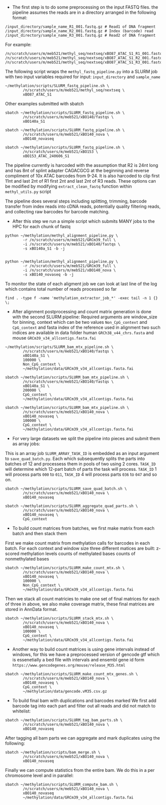


- The first step is to do some preprocessing on the input FASTQ files.
the pipeline assumes the reads are in a directory arranged in the following format:

```
/input_directory/sample_name_R1_001.fastq.gz # Read1 of DNA fragment
/input_directory/sample_name_R2_001.fastq.gz # Index (barcode) read
/input_directory/sample_name_R3_001.fastq.gz # Read2 of DNA fragment

```

For example:
```
/n/scratch/users/m/meb521/methyl_seq/nextseq/xBO87_ATAC_S1_R1_001.fastq.gz
/n/scratch/users/m/meb521/methyl_seq/nextseq/xBO87_ATAC_S1_R2_001.fastq.gz
/n/scratch/users/m/meb521/methyl_seq/nextseq/xBO87_ATAC_S1_R3_001.fastq.gz
```

The following script wraps the `methyl_fastq_pipeline.py` into a SLURM job with two input variables required for input:
`input_directory` and `sample_name`
```
~/methylation/scripts/SLURM_fastq_pipeline.sh \
        /n/scratch/users/m/meb521/methyl_seq/nextseq \
        xBO87_ATAC_S1
```
Other examples submitted with sbatch
```
sbatch ~/methylation/scripts/SLURM_fastq_pipeline.sh \
        /n/scratch/users/m/meb521/xBO140/fastqs \
        xBO140a_S1
```

```
sbatch ~/methylation/scripts/SLURM_fastq_pipeline.sh \
        /n/scratch/users/m/meb521/xBO140_nova \
        xBO140_novaseq
```

```
sbatch ~/methylation/scripts/SLURM_fastq_pipeline.sh \
        /n/scratch/users/m/meb521/xBO153 \
        xBO153_ATAC_240606_S1
```

The pipeline currently is harcoded with the assumption that R2 is 24nt long and has 8nt of splint adapter CAGACGCG at the beginning and reverse compliment of 10x ATAC barcodes from 9-24. It is also harcoded to clip first 11nt and last 2nt of R1 first 2nt and last 2nt of R3 reads. These options can be modified by modifying `extract_clean_fastq` function within `methyl_utils.py` script

The pipeline does several steps including splitting, trimming, barcode transfer from index reads into cDNA reads, potentially quality filtering reads, and collecting raw barcodes for barcode matching.


- After this step we run a simple script which submits MANY jobs to the HPC for each chunk of fastq


```
python ~/methylation/methyl_alignment_pipeline.py \
        -r /n/scratch/users/m/meb521/GRCm39_full \
        -i /n/scratch/users/m/meb521/xBO140/fastqs \
        -s xBO140a_S1 -b -j
        

python ~/methylation/methyl_alignment_pipeline.py \
        -r /n/scratch/users/m/meb521/GRCm39_full \
        -i /n/scratch/users/m/meb521/xBO140_nova \
        -s xBO140_novaseq -b -j
```

To monitor the state of each aligment job we can look at last line of the log which contains total number of reads processed so far
```
find . -type f -name 'methylation_extractor_job_*' -exec tail -n 1 {} \;
```

- After alignment postprocessing and count matrix generation is done with the second SLURM pipeline:
Required arguments are window_size for binning, context which can be two values `Non_CpG_context` and `CpG_context` and fasta index of the reference used in alignment two such indices are available in data folder human `GRCh38_v44_chrs.fasta` and mouse `GRCm39_v34_allcontigs.fasta.fai`

```
~/methylation/scripts/SLURM_bam_mtx_pipeline.sh \
        /n/scratch/users/m/meb521/xBO140/fastqs \
        xBO140a_S1 \
        100000 \
        Non_CpG_context \
        ~/methylation/data/GRCm39_v34_allcontigs.fasta.fai

sbatch ~/methylation/scripts/SLURM_bam_mtx_pipeline.sh \
        /n/scratch/users/m/meb521/xBO140/fastqs \
        xBO140a_S1 \
        200000 \
        CpG_context \
        ~/methylation/data/GRCm39_v34_allcontigs.fasta.fai
```

```
sbatch ~/methylation/scripts/SLURM_bam_mtx_pipeline.sh \
        /n/scratch/users/m/meb521/xBO140_nova \
        xBO140_novaseq \
        100000 \
        CpG_context \
        ~/methylation/data/GRCm39_v34_allcontigs.fasta.fai
```




- For very large datasets we split the pipeline into pieces and submit them as array jobs:


This is an array job `SLURM_ARRAY_TASK_ID` is embedded as an input argument to `save_quad_batch.py`. Each  which subsequently splits the parts into batches of 12 and processess them in pools of two using 2 cores. `TASK_ID` will determine which 12-part batch of parts the task will process. `TASK_ID` 1 will process parts `000` to `011`, `TASK_ID` 4 will process parts `036` to `047` and so on.

```
sbatch ~/methylation/scripts/SLURM_save_quad_batch.sh \
        /n/scratch/users/m/meb521/xBO140_nova \
        xBO140_novaseq
```

```
sbatch ~/methylation/scripts/SLURM_aggregate_quad_parts.sh \
        /n/scratch/users/m/meb521/xBO140_nova \
        xBO140_novaseq \
        CpG_context
```



- To build count matrices from batches, we first make matrix from each batch and then stack them

First we make count matrix from methylation calls for barcodes in each batch. For each context and window size three different matices are built:
z-scored methylation levels
counts of methylated bases
counts of nonmethylated bases
```
sbatch ~/methylation/scripts/SLURM_make_count_mtx.sh \
        /n/scratch/users/m/meb521/xBO140_nova \
        xBO140_novaseq \
        100000 \
        Non_CpG_context \
        ~/methylation/data/GRCm39_v34_allcontigs.fasta.fai
```

Then we stack all count matricies to make one set of final matrices for each of three in above, we also make coverage matrix, these final matrices are stored in AnnData format.
```
sbatch ~/methylation/scripts/SLURM_stack_mtx.sh \
        /n/scratch/users/m/meb521/xBO140_nova \
        xBO140_novaseq \
        100000 \
        CpG_context \
        ~/methylation/data/GRCm39_v34_allcontigs.fasta.fai
```

- Another way to build count matrices is using gene intervals instead of windows, for this we have a preprocessed version of gencode gtf which is essenetially a bed file with intervals and ensembl gene id form `https://www.gencodegenes.org/mouse/release_M35.html`

```
sbatch ~/methylation/scripts/SLURM_make_count_mtx_genes.sh \
        /n/scratch/users/m/meb521/xBO140_nova \
        xBO140_novaseq \
        CpG_context \
        ~/methylation/data/gencode.vM35.csv.gz
```





- To build final bam with duplications and barcodes marked
We first add barcode tag into each part and filter out all reads and did not match to whitelist:
```
sbatch ~/methylation/scripts/SLURM_tag_bam_parts.sh \
        /n/scratch/users/m/meb521/xBO140_nova \
        xBO140_novaseq
```

After tagging all bam parts we can aggregate and mark duplicates using the following:
```
sbatch ~/methylation/scripts/bam_merge.sh \
        /n/scratch/users/m/meb521/xBO140_nova \
        xBO140_novaseq
```
Finally we can compute statistics from the entire bam. We do this in a per chromosome level and in parallel:
```
sbatch ~/methylation/scripts/SLURM_compute_bam.sh \
        /n/scratch/users/m/meb521/xBO140_nova \
        xBO140_novaseq
        ~/methylation/data/GRCm39_v34_allcontigs.fasta.fai
        
```